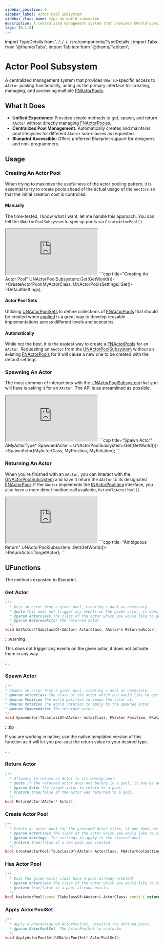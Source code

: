 ```yaml
---
sidebar_position: 9
sidebar_label: Actor Pool Subsystem
sidebar_class_name: type ue-world-subsystem
description: A centralized management system that provides UWorld-specific access to AActor pooling functionality, acting as the primary interface for creating, managing, and accessing multiple FNActorPools.
tags: [0.1.0]
---
```


import TypeDetails from '../../../../src/components/TypeDetails';
import Tabs from '@theme/Tabs';
import TabItem from '@theme/TabItem';

# Actor Pool Subsystem

<TypeDetails icon="ue-world-subsystem" base="UTickableWorldSubsystem" type="UNActorPoolSubsystem" typeExtra="" headerFile="NexusActorPools/Public/NActorPoolSubsystem.h" />

A centralized management system that provides `UWorld`-specific access to `AActor` pooling functionality, acting as the primary interface for creating, managing, and accessing multiple [FNActorPools](actor-pool.md).

## What It Does

- **Unified Experience:** Provides simple methods to get, spawn, and return `AActor` without directly managing [FNActorPools](actor-pool.md)s.
- **Centralized Pool Management:** Automatically creates and maintains pool lifecycles for different `AActor` sub-classes as requested.
- **Blueprint Accessible:** Offers preferred Blueprint support for designers and non-programmers.

## Usage

### Creating An Actor Pool

When trying to maximize the usefulness of the actor pooling pattern, it is essential to try to create pools ahead of the actual usage of the `AActors` so that the initial creation cost is controlled. 

#### Manually

The time-tested, I know what I want, let me handle this approach.  You can tell the `UNActorPoolSubsystem` to spin up pools via `CreateActorPool()`.

<Tabs>
  <TabItem value="blueprint" label="Blueprint" default attributes={{className: 'tab-blueprint' }}>
    <iframe src="https://blueprintue.com/render/d222okvx/" allowfullscreen="yes" scrolling="no" class="blueprintue" style={{ height : '455px' }}></iframe>
  </TabItem>
  <TabItem value="native" label="C++" attributes={{className: 'tab-native' }}>
```cpp title="Creating An Actor Pool"
UNActorPoolSubsystem::Get(GetWorld())->CreateActorPool(MyActorClass, UNActorPoolsSettings::Get()->DefaultSettings);
```    
  </TabItem>
</Tabs>

#### Actor Pool Sets

Utilizing [UNActorPoolSets](actor-pool-set.md) to define collections of [FNActorPools](actor-pool.md) that should be created when [applied](/docs/plugins/actor-pools/types/actor-pool-set/#applying) is a great way to develop reusable implementations across different levels and scenarios.

#### Automatically

While not the best, it is the easiest way to create a [FNActorPools](actor-pool.md) for an `AActor`. Requesting an `AActor` from the [UNActorPoolSubsystem](actor-pool-subsystem.md) without an existing [FNActorPools](actor-pool.md) for it will cause a new one to be created with the default settings.

### Spawning An Actor

The most common of interactions with the [UNActorPoolSubsystem](actor-pool-subsystem.md) that you will have is asking it for an `AActor`. The API is as streamlined as possible.

<Tabs>
  <TabItem value="blueprint" label="Blueprint" default attributes={{className: 'tab-blueprint' }}>
    <iframe src="https://blueprintue.com/render/tlzo2p-f/" allowfullscreen="yes" scrolling="no" class="blueprintue" style={{ height : '325px' }}></iframe>
  </TabItem>
  <TabItem value="native" label="C++" attributes={{className: 'tab-native' }}>
```cpp title="Spawn Actor"
AMyActorType* SpawnedActor = UNActorPoolSubsystem::Get(GetWorld())->SpawnActor<AMyActorType>(MyActorClass, MyPosition, MyRotation);
```    
  </TabItem>
</Tabs>

### Returning An Actor

When you're finished with an `AActor`, you can interact with the [UNActorPoolSubsystem](actor-pool-subsystem.md) and have it return the `AActor` to its designated [FNActorPool](actor-pool.md). If the `AActor` implements the [INActorPoolItem](actor-pool-item.md) interface, you also have a more direct method call available, `ReturnToActorPool()`.

<Tabs>
  <TabItem value="blueprint" label="Blueprint" default attributes={{className: 'tab-blueprint' }}>
    <iframe src="https://blueprintue.com/render/mtuyqlwn/" allowfullscreen="yes" scrolling="no" class="blueprintue" style={{ height : '325px' }}></iframe>
  </TabItem>
  <TabItem value="native" label="C++" attributes={{className: 'tab-native' }}>
```cpp title="Ambiguous Return"
UNActorPoolSubsystem::Get(GetWorld())->ReturnActor(TargetActor);
```
  </TabItem>
</Tabs>

## UFunctions

The methods exposted to Blueprint.

### Get Actor

```cpp
/**
  * Gets an actor from a given pool, creating a pool as necessary.
  * @note This does not trigger any events on the given actor, it does not activate them in any way.
  * @param ActorClass The class of the actor which you would like to get from the actor pool.
  * @param ReturnedActor The returned actor.
  */
void GetActor(TSubclassOf<AActor> ActorClass, AActor*& ReturnedActor);
```

:::warning

This does not trigger any events on the given actor, it does not activate them in any way.

:::

### Spawn Actor

```cpp
/**
* Spawns an actor from a given pool, creating a pool as necessary.
* @param ActorClass The class of the actor which you would like to get from the actor pool.
* @param Position The world position to spawn the actor at.
* @param Rotation The world rotation to apply to the spawned actor.
* @param SpawnedActor The returned actor.
*/
void SpawnActor(TSubclassOf<AActor> ActorClass, FVector Position, FRotator Rotation, AActor*& SpawnedActor);
```

:::tip

If you are working in native, use the native templated version of this function as it will let you pre-cast the return value to your desired type.

:::

### Return Actor

```cpp
/**
  * Attempts to return an Actor to its owning pool.
  * @note If the returned actor does not belong in a pool, it may be destroyed, in that case it will return true.
  * @param Actor The target actor to return to a pool.
  * @return true/false if the Actor was returned to a pool.
  */
bool ReturnActor(AActor* Actor);
```

### Create Actor Pool

```cpp
/**
  * Create an actor pool for the provided Actor class, if one does not already exist.
  * @param ActorClass The class of the actor which you would like to create a pool for.
  * @param Settings  The settings to apply to the created pool.
  * @return true/false if a new pool was created.
  */
bool CreateActorPool(TSubclassOf<AActor> ActorClass, FNActorPoolSettings Settings);
```

### Has Actor Pool

```cpp
/**
  * Does the given Actor class have a pool already created?
  * @param ActorClass The class of the actor which you would like to check for a pool.
  * @return true/false if a pool already exists.
  */
bool HasActorPool(const TSubclassOf<AActor>& ActorClass) const { return ActorPools.Contains(ActorClass); }
```

### Apply ActorPoolSet

```cpp
/**
  * Apply a preconfigured ActorPoolSet, creating the defined pools.
  * @param ActorPoolSet  The ActorPoolSet to evaluate.
  */
void ApplyActorPoolSet(UNActorPoolSet* ActorPoolSet);
```